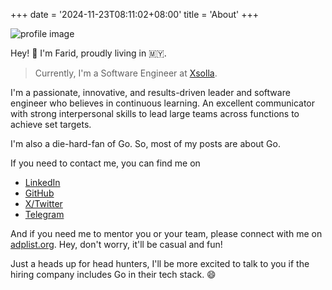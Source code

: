 +++
date = '2024-11-23T08:11:02+08:00'
title = 'About'
+++

<img src="/photo.png" alt="profile image" title="profile image" class="profile-image">

Hey! 👋 I'm Farid, proudly living in 🇲🇾.

> Currently, I'm a Software Engineer at [Xsolla](https://xsolla.com).

I'm a passionate, innovative, and results-driven leader and software engineer who
believes in continuous learning. An excellent communicator with strong
interpersonal skills to lead large teams across functions to achieve set targets.

I'm also a die-hard-fan of Go. So, most of my posts are about Go.

If you need to contact me, you can find me on

- [LinkedIn](https://www.linkedin.com/in/faridyusof727/)
- [GitHub](https://github.com/faridyusof727)
- [X/Twitter](https://x.com/faridyusof727)
- [Telegram](https://t.me/faridyusof727)

And if you need me to mentor you or your team, please connect with me on
[adplist.org](https://adplist.org/mentors/farid-yusof). Hey, don't worry, it'll be
casual and fun!

Just a heads up for head hunters, I'll be more excited to talk to you if the hiring
company includes Go in their tech stack. 😄
